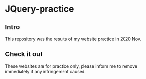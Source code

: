 # JQuery-practice


## Intro
This repository was the results of my website practice in 2020 Nov.


## Check it out
These websites are for practice only, 
please inform me to remove immediately if any infringement caused.
